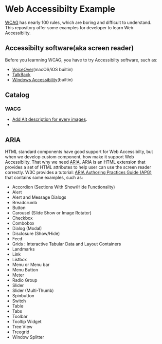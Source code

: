 # Web Accessibilty Example

[WCAG](https://www.w3.org/TR/WCAG21/) has nearly 100 rules, which are boring and difficult to understand. This repository offer some examples for developer to learn Web Accessibilty.

## Accessibilty software(aka screen reader)

Before you learnning WCAG, you have to try Accessibilty software, such as:

- [VoiceOver](https://www.apple.com/accessibility/)(macOS/iOS builtin)
- [TalkBack](https://play.google.com/store/apps/details?id=com.google.android.marvin.talkback&hl=zh&gl=US)
- [Windows Accessibility](https://support.microsoft.com/en-us/accessibility)(builtin)

## Catalog

### WACG

- [Add Alt description for every images](./wcag/add-alt-description-for-every-images.html).
- 

## ARIA

HTML standard components have good support for Web Accessibilty, but when we develop custom component, how make it support Web Accessibilty. That why we need [ARIA](https://www.w3.org/WAI/standards-guidelines/aria/). ARIA is an HTML extension that provides a set of HTML attributes to help user can use the screen reader correctly. W3C provides a tutorial: [ARIA Authoring Practices Guide (APG)](https://www.w3.org/WAI/ARIA/apg/) that contains some examples, such as:

- Accordion (Sections With Show/Hide Functionality)
- Alert
- Alert and Message Dialogs
- Breadcrumb
- Button
- Carousel (Slide Show or Image Rotator)
- Checkbox
- Combobox
- Dialog (Modal)
- Disclosure (Show/Hide)
- Feed
- Grids : Interactive Tabular Data and Layout Containers
- Landmarks
- Link
- Listbox
- Menu or Menu bar
- Menu Button
- Meter
- Radio Group
- Slider
- Slider (Multi-Thumb)
- Spinbutton
- Switch
- Table
- Tabs
- Toolbar
- Tooltip Widget
- Tree View
- Treegrid
- Window Splitter
